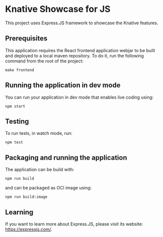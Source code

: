 # Knative Showcase for JS

This project uses Express.JS framework to showcase the Knative features.

## Prerequisites

This application requires the React frontend application webjar to be built and 
deployed to a local maven repository. To do it, run the following command from
the root of the project:

```shell
make frontend
```

## Running the application in dev mode

You can run your application in dev mode that enables live coding using:

```shell
npm start
```

## Testing

To run tests, in watch mode, run:

```shell
npm test
```

## Packaging and running the application

The application can be build with:

```shell
npm run build
```

and can be packaged as OCI image using:

```shell
npm run build:image
```

## Learning

If you want to learn more about Express.JS, please visit its website: https://expressjs.com/.
